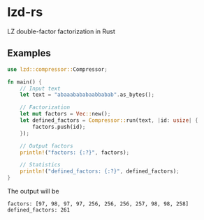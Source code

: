 # lzd-rs
LZ double-factor factorization in Rust

## Examples

```rust
use lzd::compressor::Compressor;

fn main() {
    // Input text
    let text = "abaaabababaabbabab".as_bytes();

    // Factorization
    let mut factors = Vec::new();
    let defined_factors = Compressor::run(text, |id: usize| {
        factors.push(id);
    });

    // Output factors
    println!("factors: {:?}", factors);

    // Statistics
    println!("defined_factors: {:?}", defined_factors);
}
```

The output will be

```
factors: [97, 98, 97, 97, 256, 256, 256, 257, 98, 98, 258]
defined_factors: 261
```


